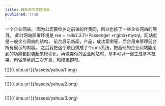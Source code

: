 ```yaml
---
title: 日新亚华项目图集
published: true
---
```

一个企业网站， 因为公司要维护之前做的伴我网，所以也接了一些企业网站的项目。 此时网站部署环境是 ree + rails2.3.11+Passenger +nginx+mysql。网站就是一般企业网站的结构， 前台展示新闻，产品，成功案例等，后台用来管理前台所有展示的内容。
之后我把这个项目做成了个cms系统，把基础的企业网站能用到的功能都封装起来模块化，再做类似的企业网站时，基本可以一键生成基本框架，再做简单的二次开发，和模板即可。

![]({{ site.url }}/assets/yahua/1.png)
* * *
![]({{ site.url }}/assets/yahua/2.png)
* * *
![]({{ site.url }}/assets/yahua/3.png)
